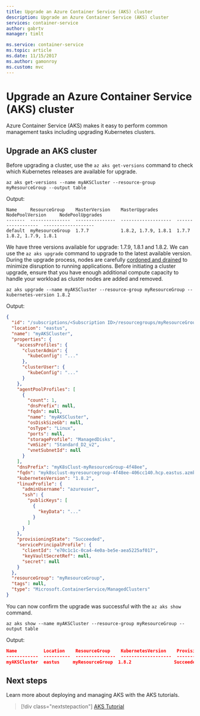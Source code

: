 ```yaml
---
title: Upgrade an Azure Container Service (AKS) cluster
description: Upgrade an Azure Container Service (AKS) cluster
services: container-service
author: gabrtv
manager: timlt

ms.service: container-service
ms.topic: article
ms.date: 11/15/2017
ms.author: gamonroy
ms.custom: mvc
---
```


# Upgrade an Azure Container Service (AKS) cluster

Azure Container Service (AKS) makes it easy to perform common management tasks including upgrading Kubernetes clusters.

## Upgrade an AKS cluster

Before upgrading a cluster, use the `az aks get-versions` command to check which Kubernetes releases are available for upgrade.

```azurecli-interactive
az aks get-versions --name myAKSCluster --resource-group myResourceGroup --output table
```

Output:

```console
Name     ResourceGroup    MasterVersion    MasterUpgrades       NodePoolVersion     NodePoolUpgrades
-------  ---------------  ---------------  -------------------  ------------------  -------------------
default  myResourceGroup  1.7.7            1.8.2, 1.7.9, 1.8.1  1.7.7               1.8.2, 1.7.9, 1.8.1
```

We have three versions available for upgrade: 1.7.9, 1.8.1 and 1.8.2. We can use the `az aks upgrade` command to upgrade to the latest available version.  During the upgrade process, nodes are carefully [cordoned and drained][kubernetes-drain] to minimize disruption to running applications.  Before initiating a cluster upgrade, ensure that you have enough additional compute capacity to handle your workload as cluster nodes are added and removed.

```azurecli-interactive
az aks upgrade --name myAKSCluster --resource-group myResourceGroup --kubernetes-version 1.8.2
```

Output:

```json
{
  "id": "/subscriptions/<Subscription ID>/resourcegroups/myResourceGroup/providers/Microsoft.ContainerService/managedClusters/myAKSCluster",
  "location": "eastus",
  "name": "myAKSCluster",
  "properties": {
    "accessProfiles": {
      "clusterAdmin": {
        "kubeConfig": "..."
      },
      "clusterUser": {
        "kubeConfig": "..."
      }
    },
    "agentPoolProfiles": [
      {
        "count": 1,
        "dnsPrefix": null,
        "fqdn": null,
        "name": "myAKSCluster",
        "osDiskSizeGb": null,
        "osType": "Linux",
        "ports": null,
        "storageProfile": "ManagedDisks",
        "vmSize": "Standard_D2_v2",
        "vnetSubnetId": null
      }
    ],
    "dnsPrefix": "myK8sClust-myResourceGroup-4f48ee",
    "fqdn": "myk8sclust-myresourcegroup-4f48ee-406cc140.hcp.eastus.azmk8s.io",
    "kubernetesVersion": "1.8.2",
    "linuxProfile": {
      "adminUsername": "azureuser",
      "ssh": {
        "publicKeys": [
          {
            "keyData": "..."
          }
        ]
      }
    },
    "provisioningState": "Succeeded",
    "servicePrincipalProfile": {
      "clientId": "e70c1c1c-0ca4-4e0a-be5e-aea5225af017",
      "keyVaultSecretRef": null,
      "secret": null
    }
  },
  "resourceGroup": "myResourceGroup",
  "tags": null,
  "type": "Microsoft.ContainerService/ManagedClusters"
}
```

You can now confirm the upgrade was successful with the `az aks show` command.

```azurecli-interactive
az aks show --name myAKSCluster --resource-group myResourceGroup --output table
```

Output:

```json
Name          Location    ResourceGroup    KubernetesVersion    ProvisioningState    Fqdn
------------  ----------  ---------------  -------------------  -------------------  ----------------------------------------------------------------
myAKSCluster  eastus     myResourceGroup  1.8.2                Succeeded            myk8sclust-myresourcegroup-3762d8-2f6ca801.hcp.eastus.azmk8s.io
```

## Next steps

Learn more about deploying and managing AKS with the AKS tutorials.

> [!div class="nextstepaction"]
> [AKS Tutorial][aks-tutorial-prepare-app]

<!-- LINKS - external -->
[kubernetes-drain]: https://kubernetes.io/docs/tasks/administer-cluster/safely-drain-node/

<!-- LINKS - internal -->
[aks-tutorial-prepare-app]: ./tutorial-kubernetes-prepare-app.md